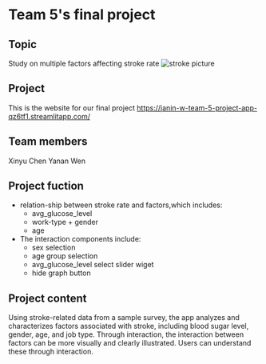 # Team 5's final project 

## Topic
Study on multiple factors affecting stroke rate 
![stroke picture](https://th.bing.com/th/id/OIP.gzXrnR1jOhxjwtTAfxzKZAHaEK?pid=ImgDet&rs=1)

## Project
 This is the website for our final project
 https://janin-w-team-5-project-app-qz6tf1.streamlitapp.com/

## Team members
 Xinyu Chen   Yanan Wen

## Project fuction
- relation-ship between stroke rate and factors,which includes:
    - avg_glucose_level
    - work-type + gender
    - age
- The interaction components include:
    - sex selection
    - age group selection
    - avg_glucose_level select slider wiget
    - hide graph button



## Project content
Using stroke-related data from a sample survey, the app analyzes and characterizes factors associated with stroke, including blood sugar level, gender, age, and job type. Through interaction, the interaction between factors can be more visually and clearly illustrated. Users can understand these through interaction.
